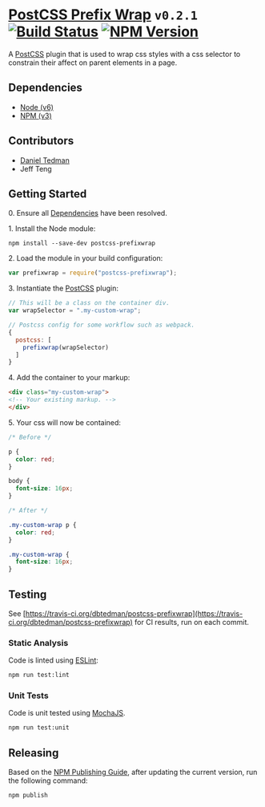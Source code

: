 
# [PostCSS Prefix Wrap](https://github.com/dbtedman/postcss-prefixwrap) `v0.2.1` [![Build Status](https://travis-ci.org/dbtedman/postcss-prefixwrap.svg?branch=master)](https://travis-ci.org/dbtedman/postcss-prefixwrap) [![NPM Version](https://img.shields.io/npm/v/postcss-prefixwrap.svg)](https://www.npmjs.com/package/postcss-prefixwrap)

A [PostCSS](http://postcss.org) plugin that is used to wrap css styles with a css selector to constrain their affect on parent elements in a page.

## Dependencies

* [Node (v6)](https://nodejs.org)
* [NPM (v3)](https://www.npmjs.com)

## Contributors

* [Daniel Tedman](http://danieltedman.com)
* Jeff Teng

## Getting Started

0\. Ensure all [Dependencies](#dependencies) have been resolved.

1\. Install the Node module:

```
npm install --save-dev postcss-prefixwrap
```

2\. Load the module in your build configuration:

```javascript
var prefixwrap = require("postcss-prefixwrap");
```

3\. Instantiate the [PostCSS](http://postcss.org) plugin:

```javascript
// This will be a class on the container div.
var wrapSelector = ".my-custom-wrap";

// Postcss config for some workflow such as webpack.
{
  postcss: [
    prefixwrap(wrapSelector)
  ]
}
```

4\. Add the container to your markup:

```html
<div class="my-custom-wrap">
<!-- Your existing markup. -->
</div>
```

5\. Your css will now be contained:

```css
/* Before */

p {
  color: red;
}

body {
  font-size: 16px;
}
```

```css
/* After */

.my-custom-wrap p {
  color: red;
}

.my-custom-wrap {
  font-size: 16px;
}
```

## Testing

See [https://travis-ci.org/dbtedman/postcss-prefixwrap](https://travis-ci.org/dbtedman/postcss-prefixwrap) for CI results, run on each commit.

### Static Analysis

Code is linted using [ESLint](http://eslint.org):

```bash
npm run test:lint
```

### Unit Tests

Code is unit tested using [MochaJS](https://mochajs.org).

```bash
npm run test:unit
```

## Releasing

Based on the [NPM Publishing Guide](https://docs.npmjs.com/getting-started/publishing-npm-packages), after updating the current version, run the following command:

```
npm publish
```
